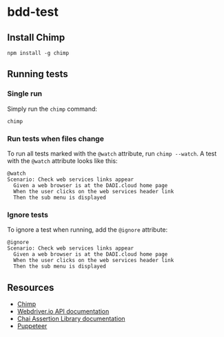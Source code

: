 # bdd-test

## Install Chimp

```
npm install -g chimp
```

## Running tests

### Single run

Simply run the `chimp` command:

```
chimp
```

### Run tests when files change 

To run all tests marked with the `@watch` attribute, run `chimp --watch`. A test with the `@watch` attribute looks like this:

```
@watch
Scenario: Check web services links appear
  Given a web browser is at the DADI.cloud home page
  When the user clicks on the web services header link
  Then the sub menu is displayed
```

### Ignore tests

To ignore a test when running, add the `@ignore` attribute:

```
@ignore
Scenario: Check web services links appear
  Given a web browser is at the DADI.cloud home page
  When the user clicks on the web services header link
  Then the sub menu is displayed
```


## Resources

* [Chimp](https://chimp.readme.io/docs)
* [Webdriver.io API documentation](http://webdriver.io/api.html)
* [Chai Assertion Library documentation](http://chaijs.com/api/bdd/)
* [Puppeteer](https://github.com/GoogleChrome/puppeteer)

